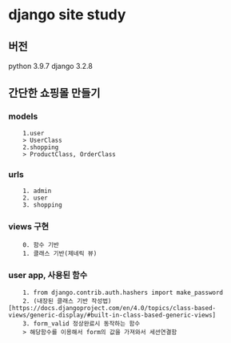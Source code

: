 # django site study

## 버전

python 3.9.7
django 3.2.8

## 간단한 쇼핑몰 만들기

### models

        1.user
        > UserClass
        2.shopping
        > ProductClass, OrderClass

### urls

        1. admin
        2. user
        3. shopping

### views 구현

        0. 함수 기반
        1. 클래스 기반(제네릭 뷰)

### user app, 사용된 함수

        1. from django.contrib.auth.hashers import make_password
        2. (내장된 클래스 기반 작성법)[https://docs.djangoproject.com/en/4.0/topics/class-based-views/generic-display/#built-in-class-based-generic-views]
        3. form_valid 정상완료시 동작하는 함수
        > 해당함수를 이용해서 form의 값을 가져와서 세션연결함
